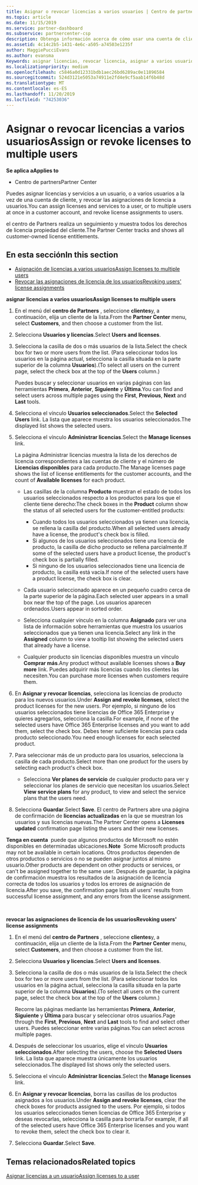 ```yaml
---
title: Asignar o revocar licencias a varios usuarios | Centro de partners
ms.topic: article
ms.date: 11/15/2019
ms.service: partner-dashboard
ms.subservice: partnercenter-csp
description: Obtenga información acerca de cómo usar una cuenta de cliente para asignar o revocar licencias y servicios a un usuario o a varios usuarios a la vez.
ms.assetid: 4c14c2b5-1431-4e6c-a505-a74503e1235f
author: MaggiePucciEvans
ms.author: evansma
Keywords: asignar licencias, revocar licencia, asignar a varios usuarios,
ms.localizationpriority: medium
ms.openlocfilehash: c5846a0d12331bdb1aec26bd6289ac0e11896584
ms.sourcegitcommit: 524d3121e5053a74911e2fd4e9cf5aab14f6b48d
ms.translationtype: MT
ms.contentlocale: es-ES
ms.lasthandoff: 11/20/2019
ms.locfileid: "74253036"
---
```

# <a name="assign-or-revoke-licenses-to-multiple-users"></a><span data-ttu-id="aac32-104">Asignar o revocar licencias a varios usuarios</span><span class="sxs-lookup"><span data-stu-id="aac32-104">Assign or revoke licenses to multiple users</span></span>

<span data-ttu-id="aac32-105">**Se aplica a**</span><span class="sxs-lookup"><span data-stu-id="aac32-105">**Applies to**</span></span>

-  <span data-ttu-id="aac32-106">Centro de partners</span><span class="sxs-lookup"><span data-stu-id="aac32-106">Partner Center</span></span>

<span data-ttu-id="aac32-107">Puedes asignar licencias y servicios a un usuario, o a varios usuarios a la vez de una cuenta de cliente, y revocar las asignaciones de licencia a usuarios.</span><span class="sxs-lookup"><span data-stu-id="aac32-107">You can assign licenses and services to a user, or to multiple users at once in a customer account, and revoke license assignments to users.</span></span>

<span data-ttu-id="aac32-108">el centro de Partners realiza un seguimiento y muestra todos los derechos de licencia propiedad del cliente.</span><span class="sxs-lookup"><span data-stu-id="aac32-108">The Partner Center tracks and shows all customer-owned license entitlements.</span></span>

## <a name="in-this-section"></a><span data-ttu-id="aac32-109">En esta sección</span><span class="sxs-lookup"><span data-stu-id="aac32-109">In this section</span></span>


-   [<span data-ttu-id="aac32-110">Asignación de licencias a varios usuarios</span><span class="sxs-lookup"><span data-stu-id="aac32-110">Assign licenses to multiple users</span></span>](#assign-licenses-to-groups)
-   [<span data-ttu-id="aac32-111">Revocar las asignaciones de licencia de los usuarios</span><span class="sxs-lookup"><span data-stu-id="aac32-111">Revoking users' license assignments</span></span>](#revoking-licenses)

<a href="" id="assign-licenses-to-groups"></a>
<span data-ttu-id="aac32-112">**asignar licencias a varios usuarios**</span><span class="sxs-lookup"><span data-stu-id="aac32-112">**Assign licenses to multiple users**</span></span>

1.  <span data-ttu-id="aac32-113">En el menú del **centro de Partners** , seleccione **clientes**y, a continuación, elija un cliente de la lista.</span><span class="sxs-lookup"><span data-stu-id="aac32-113">From the **Partner Center** menu, select **Customers**, and then choose a customer from the list.</span></span>
2.  <span data-ttu-id="aac32-114">Selecciona **Usuarios y licencias**.</span><span class="sxs-lookup"><span data-stu-id="aac32-114">Select **Users and licenses**.</span></span>
3.  <span data-ttu-id="aac32-115">Selecciona la casilla de dos o más usuarios de la lista.</span><span class="sxs-lookup"><span data-stu-id="aac32-115">Select the check box for two or more users from the list.</span></span> <span data-ttu-id="aac32-116">(Para seleccionar todos los usuarios en la página actual, selecciona la casilla situada en la parte superior de la columna **Usuarios**).</span><span class="sxs-lookup"><span data-stu-id="aac32-116">(To select all users on the current page, select the check box at the top of the **Users** column.)</span></span>

    <span data-ttu-id="aac32-117">Puedes buscar y seleccionar usuarios en varias páginas con las herramientas **Primera**, **Anterior**, **Siguiente** y **Última**.</span><span class="sxs-lookup"><span data-stu-id="aac32-117">You can find and select users across multiple pages using the **First**, **Previous**, **Next** and **Last** tools.</span></span>

4.  <span data-ttu-id="aac32-118">Selecciona el vínculo **Usuarios seleccionados**.</span><span class="sxs-lookup"><span data-stu-id="aac32-118">Select the **Selected Users** link.</span></span> <span data-ttu-id="aac32-119">La lista que aparece muestra los usuarios seleccionados.</span><span class="sxs-lookup"><span data-stu-id="aac32-119">The displayed list shows the selected users.</span></span>
5.  <span data-ttu-id="aac32-120">Selecciona el vínculo **Administrar licencias**.</span><span class="sxs-lookup"><span data-stu-id="aac32-120">Select the **Manage licenses** link.</span></span>

    <span data-ttu-id="aac32-121">La página Administrar licencias muestra la lista de los derechos de licencia correspondientes a las cuentas de cliente y el número de **Licencias disponibles** para cada producto.</span><span class="sxs-lookup"><span data-stu-id="aac32-121">The Manage licenses page shows the list of license entitlements for the customer accounts, and the count of **Available licenses** for each product.</span></span>

    -   <span data-ttu-id="aac32-122">Las casillas de la columna **Producto** muestran el estado de todos los usuarios seleccionados respecto a los productos para los que el cliente tiene derecho:</span><span class="sxs-lookup"><span data-stu-id="aac32-122">The check boxes in the **Product** column show the status of all selected users for the customer-entitled products:</span></span>

        -   <span data-ttu-id="aac32-123">Cuando todos los usuarios seleccionados ya tienen una licencia, se rellena la casilla del producto.</span><span class="sxs-lookup"><span data-stu-id="aac32-123">When all selected users already have a license, the product's check box is filled.</span></span>
        -   <span data-ttu-id="aac32-124">Si algunos de los usuarios seleccionados tiene una licencia de producto, la casilla de dicho producto se rellena parcialmente.</span><span class="sxs-lookup"><span data-stu-id="aac32-124">If some of the selected users have a product license, the product's check box is partially filled.</span></span>
        -   <span data-ttu-id="aac32-125">Si ninguno de los usuarios seleccionados tiene una licencia de producto, la casilla está vacía.</span><span class="sxs-lookup"><span data-stu-id="aac32-125">If none of the selected users have a product license, the check box is clear.</span></span>
    -   <span data-ttu-id="aac32-126">Cada usuario seleccionado aparece en un pequeño cuadro cerca de la parte superior de la página.</span><span class="sxs-lookup"><span data-stu-id="aac32-126">Each selected user appears in a small box near the top of the page.</span></span> <span data-ttu-id="aac32-127">Los usuarios aparecen ordenados.</span><span class="sxs-lookup"><span data-stu-id="aac32-127">Users appear in sorted order.</span></span>

    -   <span data-ttu-id="aac32-128">Selecciona cualquier vínculo en la columna **Asignado** para ver una lista de información sobre herramientas que muestra los usuarios seleccionados que ya tienen una licencia.</span><span class="sxs-lookup"><span data-stu-id="aac32-128">Select any link in the **Assigned** column to view a tooltip list showing the selected users that already have a license.</span></span>

    -   <span data-ttu-id="aac32-129">Cualquier producto sin licencias disponibles muestra un vínculo **Comprar más**.</span><span class="sxs-lookup"><span data-stu-id="aac32-129">Any product without available licenses shows a **Buy more** link.</span></span> <span data-ttu-id="aac32-130">Puedes adquirir más licencias cuando los clientes las necesiten.</span><span class="sxs-lookup"><span data-stu-id="aac32-130">You can purchase more licenses when customers require them.</span></span>

6.  <span data-ttu-id="aac32-131">En **Asignar y revocar licencias**, selecciona las licencias de producto para los nuevos usuarios.</span><span class="sxs-lookup"><span data-stu-id="aac32-131">Under **Assign and revoke licenses**, select the product licenses for the new users.</span></span> <span data-ttu-id="aac32-132">Por ejemplo, si ninguno de los usuarios seleccionados tiene licencias de Office 365 Enterprise y quieres agregarlos, selecciona la casilla.</span><span class="sxs-lookup"><span data-stu-id="aac32-132">For example, if none of the selected users have Office 365 Enterprise licenses and you want to add them, select the check box.</span></span> <span data-ttu-id="aac32-133">Debes tener suficiente licencias para cada producto seleccionado.</span><span class="sxs-lookup"><span data-stu-id="aac32-133">You need enough licenses for each selected product.</span></span>
7.  <span data-ttu-id="aac32-134">Para seleccionar más de un producto para los usuarios, selecciona la casilla de cada producto.</span><span class="sxs-lookup"><span data-stu-id="aac32-134">Select more than one product for the users by selecting each product's check box.</span></span>
    -   <span data-ttu-id="aac32-135">Selecciona **Ver planes de servicio** de cualquier producto para ver y seleccionar los planes de servicio que necesitan los usuarios.</span><span class="sxs-lookup"><span data-stu-id="aac32-135">Select **View service plans** for any product, to view and select the service plans that the users need.</span></span>

8.  <span data-ttu-id="aac32-136">Selecciona **Guardar**.</span><span class="sxs-lookup"><span data-stu-id="aac32-136">Select **Save**.</span></span> <span data-ttu-id="aac32-137">El centro de Partners abre una página de confirmación de **licencias actualizadas** en la que se muestran los usuarios y sus licencias nuevas.</span><span class="sxs-lookup"><span data-stu-id="aac32-137">The Partner Center opens a **Licenses updated** confirmation page listing the users and their new licenses.</span></span>

<span data-ttu-id="aac32-138">**Tenga en cuenta**  puede que algunos productos de Microsoft no estén disponibles en determinadas ubicaciones.</span><span class="sxs-lookup"><span data-stu-id="aac32-138">**Note**  Some Microsoft products may not be available in certain locations.</span></span> <span data-ttu-id="aac32-139">Otros productos dependen de otros productos o servicios o no se pueden asignar juntos al mismo usuario.</span><span class="sxs-lookup"><span data-stu-id="aac32-139">Other products are dependent on other products or services, or can't be assigned together to the same user.</span></span> <span data-ttu-id="aac32-140">Después de guardar, la página de confirmación muestra los resultados de la asignación de licencia correcta de todos los usuarios y todos los errores de asignación de licencia.</span><span class="sxs-lookup"><span data-stu-id="aac32-140">After you save, the confirmation page lists all users' results from successful license assignment, and any errors from the license assignment.</span></span>

 

<a href="" id="revoking-licenses"></a>
<span data-ttu-id="aac32-141">**revocar las asignaciones de licencia de los usuarios**</span><span class="sxs-lookup"><span data-stu-id="aac32-141">**Revoking users' license assignments**</span></span>

1.  <span data-ttu-id="aac32-142">En el menú del **centro de Partners** , seleccione **clientes**y, a continuación, elija un cliente de la lista.</span><span class="sxs-lookup"><span data-stu-id="aac32-142">From the **Partner Center** menu, select **Customers**, and then choose a customer from the list.</span></span>
2.  <span data-ttu-id="aac32-143">Selecciona **Usuarios y licencias**.</span><span class="sxs-lookup"><span data-stu-id="aac32-143">Select **Users and licenses**.</span></span>
3.  <span data-ttu-id="aac32-144">Selecciona la casilla de dos o más usuarios de la lista.</span><span class="sxs-lookup"><span data-stu-id="aac32-144">Select the check box for two or more users from the list.</span></span> <span data-ttu-id="aac32-145">(Para seleccionar todos los usuarios en la página actual, selecciona la casilla situada en la parte superior de la columna **Usuarios**).</span><span class="sxs-lookup"><span data-stu-id="aac32-145">(To select all users on the current page, select the check box at the top of the **Users** column.)</span></span>

    <span data-ttu-id="aac32-146">Recorre las páginas mediante las herramientas **Primera**, **Anterior**, **Siguiente** y **Última** para buscar y seleccionar otros usuarios.</span><span class="sxs-lookup"><span data-stu-id="aac32-146">Page through the **First**, **Previous**, **Next** and **Last** tools to find and select other users.</span></span> <span data-ttu-id="aac32-147">Puedes seleccionar entre varias páginas.</span><span class="sxs-lookup"><span data-stu-id="aac32-147">You can select across multiple pages.</span></span>

4.  <span data-ttu-id="aac32-148">Después de seleccionar los usuarios, elige el vínculo **Usuarios seleccionados**.</span><span class="sxs-lookup"><span data-stu-id="aac32-148">After selecting the users, choose the **Selected Users** link.</span></span> <span data-ttu-id="aac32-149">La lista que aparece muestra únicamente los usuarios seleccionados.</span><span class="sxs-lookup"><span data-stu-id="aac32-149">The displayed list shows only the selected users.</span></span>
5.  <span data-ttu-id="aac32-150">Selecciona el vínculo **Administrar licencias**.</span><span class="sxs-lookup"><span data-stu-id="aac32-150">Select the **Manage licenses** link.</span></span>
6.  <span data-ttu-id="aac32-151">En **Asignar y revocar licencias**, borra las casillas de los productos asignados a los usuarios.</span><span class="sxs-lookup"><span data-stu-id="aac32-151">Under **Assign and revoke licenses**, clear the check boxes for products assigned to the users.</span></span> <span data-ttu-id="aac32-152">Por ejemplo, si todos los usuarios seleccionados tienen licencias de Office 365 Enterprise y deseas revocarlas, selecciona la casilla para borrarla.</span><span class="sxs-lookup"><span data-stu-id="aac32-152">For example, if all of the selected users have Office 365 Enterprise licenses and you want to revoke them, select the check box to clear it.</span></span>
7.  <span data-ttu-id="aac32-153">Selecciona **Guardar**.</span><span class="sxs-lookup"><span data-stu-id="aac32-153">Select **Save**.</span></span>

## <a name="related-topics"></a><span data-ttu-id="aac32-154">Temas relacionados</span><span class="sxs-lookup"><span data-stu-id="aac32-154">Related topics</span></span>


[<span data-ttu-id="aac32-155">Asignar licencias a un usuario</span><span class="sxs-lookup"><span data-stu-id="aac32-155">Assign licenses to a user</span></span>](assign-licenses-to-users.md)

 

 



